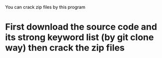 <mark style='color=red;background-color:white'>You can crack zip files by this program
<h1>
First download the source code and its strong keyword list (by git clone way) then crack the zip files
</h1>
